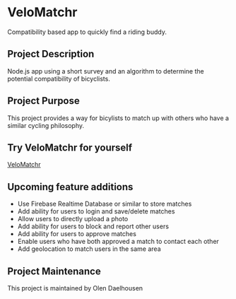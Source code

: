 # VeloMatchr
Compatibility based app to quickly find a riding buddy.

## Project Description
Node.js app using a short survey and an algorithm to determine the potential compatibility of bicyclists.

## Project Purpose
This project provides a way for bicylists to match up with others who have a similar cycling philosophy.

## Try VeloMatchr for yourself
[VeloMatchr](https://heroku-velomatchr.herokuapp.com/ "VeloMatchr App")

## Upcoming feature additions

* Use Firebase Realtime Database or similar to store matches
* Add ability for users to login and save/delete matches
* Allow users to directly upload a photo
* Add ability for users to block and report other users
* Add ability for users to approve matches
* Enable users who have both approved a match to contact each other
* Add geolocation to match users in the same area

## Project Maintenance

This project is maintained by Olen Daelhousen